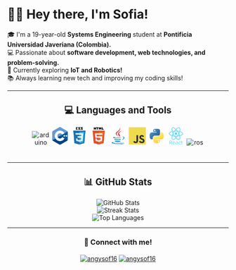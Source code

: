 # 🐱‍💻 Hey there, I'm Sofia!

🎓 I'm a 19-year-old **Systems Engineering** student at **Pontificia Universidad Javeriana (Colombia).**  
💻 Passionate about **software development, web technologies, and problem-solving.**  
🤖 Currently exploring **IoT and Robotics!**  
📚 Always learning new tech and improving my coding skills!  



---


<h2 align="center">💻 Languages and Tools</h2>
<p align="center">
    <img src="https://cdn.worldvectorlogo.com/logos/arduino-1.svg" alt="arduino" width="40" height="40" style="display: inline-block;"/>
    <img src="https://raw.githubusercontent.com/devicons/devicon/master/icons/cplusplus/cplusplus-original.svg" alt="cplusplus" width="40" height="40" style="display: inline-block;"/>
    <img src="https://raw.githubusercontent.com/devicons/devicon/master/icons/css3/css3-original-wordmark.svg" alt="css3" width="40" height="40" style="display: inline-block;"/>
    <img src="https://raw.githubusercontent.com/devicons/devicon/master/icons/html5/html5-original-wordmark.svg" alt="html5" width="40" height="40" style="display: inline-block;"/>
    <img src="https://raw.githubusercontent.com/devicons/devicon/master/icons/java/java-original.svg" alt="java" width="40" height="40" style="display: inline-block;"/>
    <img src="https://raw.githubusercontent.com/devicons/devicon/master/icons/javascript/javascript-original.svg" alt="javascript" width="40" height="40" style="display: inline-block;"/>
    <img src="https://raw.githubusercontent.com/devicons/devicon/master/icons/python/python-original.svg" alt="python" width="40" height="40" style="display: inline-block;"/>
    <img src="https://raw.githubusercontent.com/devicons/devicon/master/icons/react/react-original-wordmark.svg" alt="react" width="40" height="40" style="display: inline-block;"/>
    <img src="https://upload.wikimedia.org/wikipedia/commons/b/bb/Ros_logo.svg" alt="ros" width="40" height="40" style="display: inline-block;"/>
</p>


---


<h2 align="center">📊 GitHub Stats</h2>

<p align="center">
  <img src="https://github-readme-stats.vercel.app/api?username=angysof16&theme=blue-green&hide_border=false&include_all_commits=false&count_private=false" alt="GitHub Stats"><br/>
  <img src="https://nirzak-streak-stats.vercel.app/?user=angysof16&theme=blue-green&hide_border=false" alt="Streak Stats"><br/>
  <img src="https://github-readme-stats.vercel.app/api/top-langs/?username=angysof16&theme=blue-green&hide_border=false&include_all_commits=false&count_private=false&layout=compact" alt="Top Languages">
</p>



---


<h3 align="center">📱 Connect with me!</h3>
<p align="center">
<a href="https://linkedin.com/in/angysof16" target="blank"><img align="center" src="https://raw.githubusercontent.com/rahuldkjain/github-profile-readme-generator/master/src/images/icons/Social/linked-in-alt.svg" alt="angysof16" height="30" width="40" /></a>
<a href="https://instagram.com/angysof16" target="blank"><img align="center" src="https://raw.githubusercontent.com/rahuldkjain/github-profile-readme-generator/master/src/images/icons/Social/instagram.svg" alt="angysof16" height="30" width="40" /></a>
</p>

